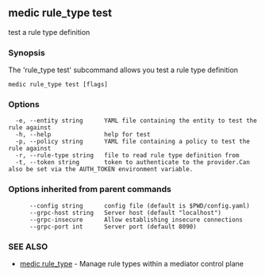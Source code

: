 ## medic rule_type test

test a rule type definition

### Synopsis

The 'rule_type test' subcommand allows you test a rule type definition

```
medic rule_type test [flags]
```

### Options

```
  -e, --entity string      YAML file containing the entity to test the rule against
  -h, --help               help for test
  -p, --policy string      YAML file containing a policy to test the rule against
  -r, --rule-type string   file to read rule type definition from
  -t, --token string       token to authenticate to the provider.Can also be set via the AUTH_TOKEN environment variable.
```

### Options inherited from parent commands

```
      --config string      config file (default is $PWD/config.yaml)
      --grpc-host string   Server host (default "localhost")
      --grpc-insecure      Allow establishing insecure connections
      --grpc-port int      Server port (default 8090)
```

### SEE ALSO

* [medic rule_type](medic_rule_type.md)	 - Manage rule types within a mediator control plane

